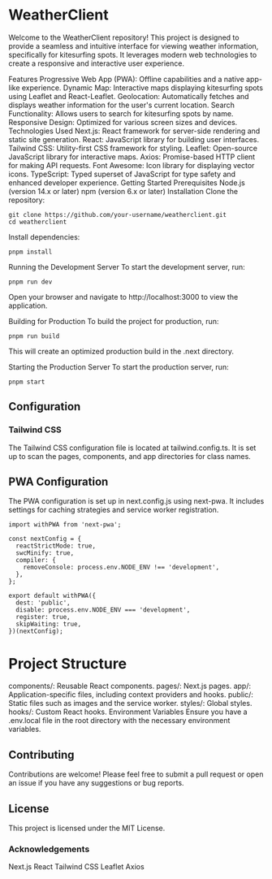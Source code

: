 # WeatherClient
Welcome to the WeatherClient repository! This project is designed to provide a seamless and intuitive interface for viewing weather information, specifically for kitesurfing spots. It leverages modern web technologies to create a responsive and interactive user experience.

Features
Progressive Web App (PWA): Offline capabilities and a native app-like experience.
Dynamic Map: Interactive maps displaying kitesurfing spots using Leaflet and React-Leaflet.
Geolocation: Automatically fetches and displays weather information for the user's current location.
Search Functionality: Allows users to search for kitesurfing spots by name.
Responsive Design: Optimized for various screen sizes and devices.
Technologies Used
Next.js: React framework for server-side rendering and static site generation.
React: JavaScript library for building user interfaces.
Tailwind CSS: Utility-first CSS framework for styling.
Leaflet: Open-source JavaScript library for interactive maps.
Axios: Promise-based HTTP client for making API requests.
Font Awesome: Icon library for displaying vector icons.
TypeScript: Typed superset of JavaScript for type safety and enhanced developer experience.
Getting Started
Prerequisites
Node.js (version 14.x or later)
npm (version 6.x or later)
Installation
Clone the repository:
```
git clone https://github.com/your-username/weatherclient.git
cd weatherclient
```
Install dependencies:

```
pnpm install
```
Running the Development Server
To start the development server, run:

```
pnpm run dev
```
Open your browser and navigate to http://localhost:3000 to view the application.

Building for Production
To build the project for production, run:

```
pnpm run build
```
This will create an optimized production build in the .next directory.

Starting the Production Server
To start the production server, run:

```
pnpm start
```
## Configuration
### Tailwind CSS
The Tailwind CSS configuration file is located at tailwind.config.ts. It is set up to scan the pages, components, and app directories for class names.

## PWA Configuration
The PWA configuration is set up in next.config.js using next-pwa. It includes settings for caching strategies and service worker registration.

```
import withPWA from 'next-pwa';

const nextConfig = {
  reactStrictMode: true,
  swcMinify: true,
  compiler: {
    removeConsole: process.env.NODE_ENV !== 'development',
  },
};
```
```
export default withPWA({
  dest: 'public',
  disable: process.env.NODE_ENV === 'development',
  register: true,
  skipWaiting: true,
})(nextConfig);
```

# Project Structure
components/: Reusable React components.
pages/: Next.js pages.
app/: Application-specific files, including context providers and hooks.
public/: Static files such as images and the service worker.
styles/: Global styles.
hooks/: Custom React hooks.
Environment Variables
Ensure you have a .env.local file in the root directory with the necessary environment variables.

## Contributing
Contributions are welcome! Please feel free to submit a pull request or open an issue if you have any suggestions or bug reports.

## License
This project is licensed under the MIT License.

### Acknowledgements
Next.js
React
Tailwind CSS
Leaflet
Axios
